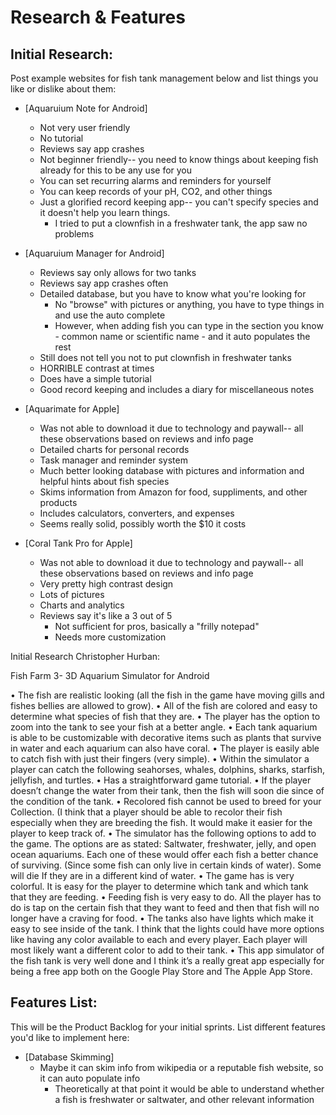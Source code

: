 # Research & Features

## Initial Research:

Post example websites for fish tank management below and list things you like or dislike about them:

* [Aquaruium Note for Android]
  * Not very user friendly
  * No tutorial
  * Reviews say app crashes
  * Not beginner friendly-- you need to know things about keeping fish already for this to be any use for you
  * You can set recurring alarms and reminders for yourself
  * You can keep records of your pH, CO2, and other things
  * Just a glorified record keeping app-- you can't specify species and it doesn't help you learn things.
    * I tried to put a clownfish in a freshwater tank, the app saw no problems
    
* [Aquaruium Manager for Android]
  * Reviews say only allows for two tanks
  * Reviews say app crashes often
  * Detailed database, but you have to know what you're looking for
    * No "browse" with pictures or anything, you have to type things in and use the auto complete
    * However, when adding fish you can type in the section you know - common name or scientific name - and it auto populates the rest
  * Still does not tell you not to put clownfish in freshwater tanks
  * HORRIBLE contrast at times
  * Does have a simple tutorial
  * Good record keeping and includes a diary for miscellaneous notes
  
* [Aquarimate for Apple]
  * Was not able to download it due to technology and paywall-- all these observations based on reviews and info page
  * Detailed charts for personal records
  * Task manager and reminder system
  * Much better looking database with pictures and information and helpful hints about fish species
  * Skims information from Amazon for food, suppliments, and other products
  * Includes calculators, converters, and expenses
  * Seems really solid, possibly worth the $10 it costs
  
* [Coral Tank Pro for Apple]
  * Was not able to download it due to technology and paywall-- all these observations based on reviews and info page
  * Very pretty high contrast design
  * Lots of pictures
  * Charts and analytics
  * Reviews say it's like a 3 out of 5
    * Not sufficient for pros, basically a "frilly notepad"
    * Needs more customization
  
  
Initial Research Christopher Hurban: 

Fish Farm 3- 3D Aquarium Simulator for Android

•	The fish are realistic looking (all the fish in the game have moving gills and fishes bellies are allowed to grow). 
•	All of the fish are colored and easy to determine what species of fish that they are. 
•	The player has the option to zoom into the tank to see your fish at a better angle. 
•	Each tank aquarium is able to be customizable with decorative items such as plants that survive in water and each aquarium can also have coral. 
•	The player is easily able to catch fish with just their fingers (very simple).
•	Within the simulator a player can catch the following seahorses, whales, dolphins, sharks, starfish, jellyfish, and turtles.
•	Has a straightforward game tutorial. 
•	If the player doesn’t change the water from their tank, then the fish will soon die since of the condition of the tank. 
•	Recolored fish cannot be used to breed for your Collection. (I think that a player should be able to recolor their fish especially when they are breeding the fish. It would make it easier for the player to keep track of. 
•	The simulator has the following options to add to the game. The options are as stated: Saltwater, freshwater, jelly, and open ocean aquariums. Each one of these would offer each fish a better chance of surviving. (Since some fish can only live in certain kinds of water). Some will die If they are in a different kind of water. 
•	The game has is very colorful. It is easy for the player to determine which tank and which tank that they are feeding.
•	Feeding fish is very easy to do. All the player has to do is tap on the certain fish that they want to feed and then that fish will no longer have a craving for food. 
•	The tanks also have lights which make it easy to see inside of the tank. I think that the lights could have more options like having any color available to each and every player. Each player will most likely want a different color to add to their tank.
•	This app simulator of the fish tank is very well done and I think it’s a really great app especially for being a free app both on the Google Play Store and The Apple App Store. 







  
  
  
  
  
  
  
  
## Features List:

This will be the Product Backlog for your initial sprints. List different features you'd like to implement here:

* [Database Skimming]
  * Maybe it can skim info from wikipedia or a reputable fish website, so it can auto populate info
    * Theoretically at that point it would be able to understand whether a fish is freshwater or saltwater, and other relevant information
